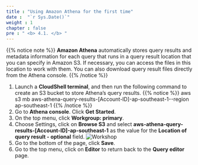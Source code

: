 ```yaml
---
title : "Using Amazon Athena for the first time"
date :  "`r Sys.Date()`" 
weight : 1 
chapter : false
pre : " <b> 4.1. </b> "
---
```

{{% notice note %}}
**Amazon Athena** automatically stores query results and metadata information for each query that runs in a query result location that you can specify in Amazon S3. If necessary, you can access the files in this location to work with them. You can also download query result files directly from the Athena console.
{{% /notice %}}

1. Launch a **CloudShell terminal**, and then run the following command to create an S3 bucket to store Athena’s query results.
    {{% notice %}}
    aws s3 mb aws-athena-query-results-[Account-ID]-ap-southeast-1--region ap-southeast-1
    {{% /notice %}}
2. Go to **Athena console**. Click **Get Started**.
3. On the top menu, click **Workgroup: primary**.
4. Choose Settings, click on **Browse S3** and select **aws-athena-query-results-[Account-ID]-ap-southeast-1** as the value for the **Location of query result - optional** field.
![Workshop](/images/4-exploring-data/athena-01.png)
5. Go to the bottom of the page, click **Save**.
6. Go to the top menu, click on **Editor** to return back to the **Query editor** page.

